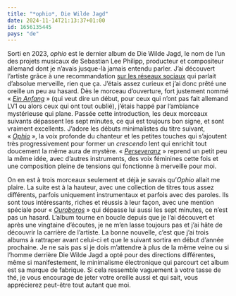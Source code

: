 ```yaml
---
title: "*ophio*, Die Wilde Jagd"
date: 2024-11-14T21:13:37+01:00
id: 1656135445 
pays: "de"
---
```


Sorti en 2023, *ophio* est le dernier album de Die Wilde Jagd, le nom de l’un des projets musicaux de  Sebastian Lee Philipp, producteur et compositeur allemand dont je n’avais jusque-là jamais entendu parler. J’ai découvert l’artiste grâce à une recommandation [sur les réseaux sociaux](https://piaille.fr/@Lambdachro/113294813069759122) qui parlait d’absolue merveille, rien que ça. J’étais assez curieux et j’ai donc prêté une oreille un peu au hasard. Dès le morceau d’ouverture, fort justement nommé « [*Ein Anfang*](https://www.youtube.com/watch?v=ZJ124Jn5bSQ) » (qui veut dire un début, pour ceux qui n’ont pas fait allemand LV1 ou alors ceux qui ont tout oublié), j’étais happé par l’ambiance mystérieuse qui plane. Passée cette introduction, les deux morceaux suivants dépassent les sept minutes, ce qui est toujours bon signe, et sont vraiment excellents. J’adore les débuts minimalistes du titre suivant, « [*Ophio*](https://www.youtube.com/watch?v=AHQcfYESihc) », la voix profonde du chanteur et les petites touches qui s’ajoutent très progressivement pour former un *crescendo* lent qui enrichit tout doucement la même aura de mystère. « [*Perseveranz*](https://www.youtube.com/watch?v=af1PoiqgUvo) » reprend un petit peu la même idée, avec d’autres instruments, des voix féminines cette fois et une composition pleine de tensions qui fonctionne à merveille pour moi. 

On en est à trois morceaux seulement et déjà je savais qu’*Ophio* allait me plaire. La suite est à la hauteur, avec une collection de titres tous assez différents, parfois uniquement instrumentaux et parfois avec des paroles. Ils sont tous intéressants, riches et réussis à leur façon, avec une mention spéciale pour « [*Ouroboros*](https://www.youtube.com/watch?v=20A2PSQ-Gwg) » qui dépasse lui aussi les sept minutes, ce n’est pas un hasard. L’album tourne en boucle depuis que je l’ai découvert et après une vingtaine d’écoutes, je ne m’en lasse toujours pas et j’ai hâte de découvrir la carrière de l’artiste. La bonne nouvelle, c’est que j’ai trois albums à rattraper avant celui-ci et que le suivant sortira en début d’année prochaine. Je ne sais pas si je dois m’attendre à plus de la même veine ou si l’homme derrière Die Wilde Jagd a opté pour des directions différentes, même si manifestement, le minimalisme électronique qui parcourt cet album est sa marque de fabrique. Si cela ressemble vaguement à votre tasse de thé, je vous encourage de jeter votre oreille aussi et qui sait, vous apprécierez peut-être tout autant que moi. 
